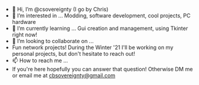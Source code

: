 - 👋 Hi, I’m @csovereignty (I go by Chris)
- 👀 I’m interested in ...
  Modding, software development, cool projects, PC hardware
- 🌱 I’m currently learning ...
  Gui creation and management, using Tkinter right now!
- 💞️ I’m looking to collaborate on ...
- Fun network projects! During the Winter '21 I'll be working on my personal projects, but don't hesitate to reach out!
- 📫 How to reach me ...
- If you're here hopefully you can answer that question! Otherwise DM me or email me at cbsovereignty@gmail.com

<!---
csovereignty/csovereignty is a ✨ special ✨ repository because its `README.md` (this file) appears on your GitHub profile.
You can click the Preview link to take a look at your changes.
--->
